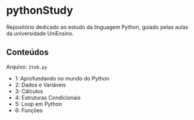 
# pythonStudy
Repositório dedicado ao estudo da linguagem Python, guiado pelas aulas da universidade UniEnsino.

## Conteúdos

Arquivo: `1to6.py`
- 1: Aprofundando no mundo do Python
- 2: Dados e Variáveis
- 3: Cálculos
- 4: Estruturas Condicionais
- 5: Loop em Python
- 6: Funções